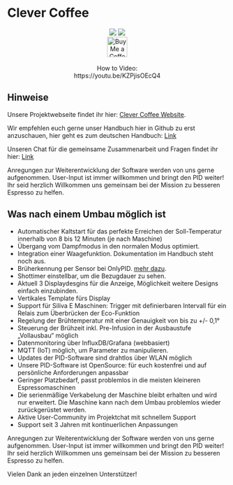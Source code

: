 # Clever Coffee

<div align="center">
<img src="https://img.shields.io/github/workflow/status/rancilio-pid/ranciliopid/Build/main">
<img src="https://img.shields.io/github/last-commit/rancilio-pid/ranciliopid/main"><br>
<a href='https://ko-fi.com/clevercoffee' target='_blank'><img height='35' style='border:0px;height:46px;' src='https://az743702.vo.msecnd.net/cdn/kofi3.png?v=0' border='0' alt='Buy Me a Coffee at ko-fi.com' /></a>
<br>
  <br>
  How to Video:<br>
  https://youtu.be/KZPjisOEcQ4

</div>


## Hinweise
Unsere Projektwebseite findet ihr hier: [Clever Coffee Website](https://clevercoffee.de).

Wir empfehlen euch gerne unser Handbuch hier in Github zu erst anzuschauen,
hier geht es zum deutschen Handbuch: [Link](https://rancilio-pid.github.io/ranciliopid-handbook/)

Unseren Chat für die gemeinsame Zusammenarbeit und Fragen findet ihr hier: [Link](https://chat.rancilio-pid.de)

Anregungen zur Weiterentwicklung der Software werden von uns gerne aufgenommen. User-Input ist immer willkommen und bringt den PID weiter!
Ihr seid herzlich Willkommen uns gemeinsam bei der Mission zu besseren Espresso zu helfen.

## Was nach einem Umbau möglich ist
 * Automatischer Kaltstart für das perfekte Erreichen der Soll-Temperatur innerhalb von 8 bis 12 Minuten (je nach Maschine)
 * Übergang vom Dampfmodus in den normalen Modus optimiert.
 * Integration einer Waagefunktion. Dokumentation im Handbuch steht noch aus.
 * Brüherkennung per Sensor bei OnlyPID. [mehr dazu](https://rancilio-pid.github.io/ranciliopid-handbook/de/customization/brueherkennung.html#konfiguration-der-erkennung).
 * Shottimer einstellbar, um die Bezugdauer zu sehen.
 * Aktuell 3 Displaydesgins für die Anzeige, Möglichkeit weitere Designs einfach einzubinden.
 * Vertikales Template fürs Display
 * Support für Siliva E Maschinen: Trigger mit definierbaren Intervall für ein Relais zum Überbrücken der Eco-Funktion
 * Regelung der Brühtemperatur mit einer Genauigkeit von bis zu +/- 0,1°
 * Steuerung der Brühzeit inkl. Pre-Infusion in der Ausbaustufe „Vollausbau“ möglich
 * Datenmonitoring über InfluxDB/Grafana (webbasiert)
 * MQTT (IoT) möglich, um Parameter zu manipulieren.
 * Updates der PID-Software sind drahtlos über WLAN möglich
 * Unsere PID-Software ist OpenSource: für euch kostenfrei und auf persönliche Anforderungen anpassbar
 * Geringer Platzbedarf, passt problemlos in die meisten kleineren Espressomaschinen
 * Die serienmäßige Verkabelung der Maschine bleibt erhalten und wird nur erweitert. Die Maschine kann nach dem Umbau problemlos wieder zurückgerüstet werden.
 * Aktive User-Community im Projektchat mit schnellem Support
 * Support seit 3 Jahren mit kontinuerlichen Anpassungen

Anregungen zur Weiterentwicklung der Software werden von uns gerne aufgenommen. User-Input ist immer willkommen und bringt den PID weiter!
Ihr seid herzlich Willkommen uns gemeinsam bei der Mission zu besseren Espresso zu helfen.

Vielen Dank an jeden einzelnen Unterstützer!

